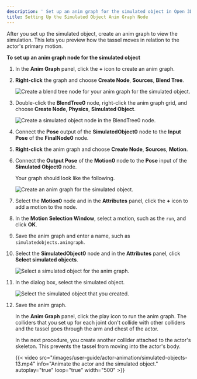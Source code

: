 ```yaml
---
description: ' Set up an anim graph for the simulated object in Open 3D Engine. '
title: Setting Up the Simulated Object Anim Graph Node
---
```


After you set up the simulated object, create an anim graph to view the simulation. This lets you preview how the tassel moves in relation to the actor's primary motion.

**To set up an anim graph node for the simulated object**

1. In the **Anim Graph** panel, click the **+** icon to create an anim graph.

1. **Right-click** the graph and choose **Create Node**, **Sources**, **Blend Tree**.

    ![Create a blend tree node for your anim graph for the simulated object.](/images/user-guide/actor-animation/simulated-objects-7.png)

1. Double-click the **BlendTree0** node, right-click the anim graph grid, and choose **Create Node**, **Physics**, **Simulated Object**.

    ![Create a simulated object node in the BlendTree0 node.](/images/user-guide/actor-animation/simulated-objects-8.png)

1. Connect the **Pose** output of the **SimulatedObject0** node to the **Input Pose** of the **FinalNode0** node.

1. **Right-click** the anim graph and choose **Create Node**, **Sources**, **Motion**.

1. Connect the **Output Pose** of the **Motion0** node to the **Pose** input of the **Simulated Object0** node.

    Your graph should look like the following.

    ![Create an anim graph for the simulated object.](/images/user-guide/actor-animation/simulated-objects-10.png)

1. Select the **Motion0** node and in the **Attributes** panel, click the **+** icon to add a motion to the node.

1. In the **Motion Selection Window**, select a motion, such as the `run`, and click **OK**.

1. Save the anim graph and enter a name, such as `simulatedobjects.animgraph`.

1. Select the **SimulatedObject0** node and in the **Attributes** panel, click **Select simulated objects**.

    ![Select a simulated object for the anim graph.](/images/user-guide/actor-animation/simulated-objects-11.png)

1. In the dialog box, select the simulated object.

    ![Select the simulated object that you created.](/images/user-guide/actor-animation/simulated-objects-12.png)

1. Save the anim graph.

    In the **Anim Graph** panel, click the play icon to run the anim graph. The colliders that you set up for each joint don't collide with other colliders and the tassel goes through the arm and chest of the actor.

    In the next procedure, you create another collider attached to the actor's skeleton. This prevents the tassel from moving into the actor's body.

    {{< video src="/images/user-guide/actor-animation/simulated-objects-13.mp4" info="Animate the actor and the simulated object." autoplay="true" loop="true" width="500" >}}
